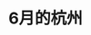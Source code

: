 ---
title: 6月的杭州
layout: post
photos:
- https://images-hexo.oss-cn-shanghai.aliyuncs.com/20231022/20230622-hangzhou-15.webp
- https://images-hexo.oss-cn-shanghai.aliyuncs.com/20231022/20230622-hangzhou-16.webp
- https://images-hexo.oss-cn-shanghai.aliyuncs.com/20231022/20230622-hangzhou-17.webp
- https://images-hexo.oss-cn-shanghai.aliyuncs.com/20231022/20230623-hangzhou-18.webp
- https://images-hexo.oss-cn-shanghai.aliyuncs.com/20231022/20230623-hangzhou-19.webp
- https://images-hexo.oss-cn-shanghai.aliyuncs.com/20231022/20230623-hangzhou-20.webp
- https://images-hexo.oss-cn-shanghai.aliyuncs.com/20231022/20230623-hangzhou-21.webp
- https://images-hexo.oss-cn-shanghai.aliyuncs.com/20231022/20230623-hangzhou-22.webp
- https://images-hexo.oss-cn-shanghai.aliyuncs.com/20231022/20230623-hangzhou-23.webp
- https://images-hexo.oss-cn-shanghai.aliyuncs.com/20231022/20230623-hangzhou-24.webp
- https://images-hexo.oss-cn-shanghai.aliyuncs.com/20231022/20230623-hangzhou-25.webp
- https://images-hexo.oss-cn-shanghai.aliyuncs.com/20231022/20230623-hangzhou-26.webp
- https://images-hexo.oss-cn-shanghai.aliyuncs.com/20231022/20230623-hangzhou-27.webp
- https://images-hexo.oss-cn-shanghai.aliyuncs.com/20231022/20230623-hangzhou-28.webp
- https://images-hexo.oss-cn-shanghai.aliyuncs.com/20231022/20230623-hangzhou-29.webp
- https://images-hexo.oss-cn-shanghai.aliyuncs.com/20231022/20230623-hangzhou-30.webp
- https://images-hexo.oss-cn-shanghai.aliyuncs.com/20231022/20230623-hangzhou-31.webp
- https://images-hexo.oss-cn-shanghai.aliyuncs.com/20231022/20230623-hangzhou-32.webp
- https://images-hexo.oss-cn-shanghai.aliyuncs.com/20231022/20230623-hangzhou-33.webp
- https://images-hexo.oss-cn-shanghai.aliyuncs.com/20231022/20230623-hangzhou-34.webp
---